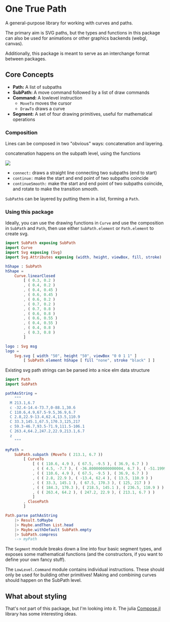 # One True Path 

A general-purpose library for working with curves and paths. 

The primary aim is SVG paths, but the types and functions in this package can also be 
used for animations or other graphics backends (webgl, canvas). 

Additionally, this package is meant to serve as an interchange format between packages. 

## Core Concepts 

* **Path:** A list of subpaths
* **SubPath:** A move command followed by a list of draw commands
* **Command:** A lowlevel instruction 
    - `MoveTo` moves the cursor
    - `DrawTo` draws a curve 
* **Segment:** A set of four drawing primitives, useful for mathematical operations


### Composition

Lines can be composed in two "obvious" ways: concatenation and layering. 

concatenation happens on the subpath level, using the functions


<img style="max-width: 100%;" src="https://rawgit.com/folkertdev/one-true-path-experiment/master/docs/subpath-composition.svg" /> 

* `connect:` draws a straight line connecting two subpaths (end to start)
* `continue:` make the start and end point of two subpaths coincide 
* `continueSmooth:` make the start and end point of two subpaths coincide, and rotate to make the transition smooth.

`SubPath`s can be layered by putting them in a list, forming a `Path`.

### Using this package 

Ideally, you can use the drawing functions in `Curve` and use the composition in `SubPath` and `Path`, then use either `SubPath.element` or `Path.element` to create svg. 

```elm
import SubPath exposing SubPath
import Curve
import Svg exposing (Svg)
import Svg.Attributes exposing (width, height, viewBox, fill, stroke)

hShape : SubPath 
hShape =
    Curve.linearClosed 
        [ ( 0.3, 0.2 )
        , ( 0.4, 0.2 )
        , ( 0.4, 0.45 )
        , ( 0.6, 0.45 )
        , ( 0.6, 0.2 )
        , ( 0.7, 0.2 )
        , ( 0.7, 0.8 )
        , ( 0.6, 0.8 )
        , ( 0.6, 0.55 )
        , ( 0.4, 0.55 )
        , ( 0.4, 0.8 )
        , ( 0.3, 0.8 )
        ]

logo : Svg msg 
logo = 
    Svg.svg [ width "50", height "50", viewBox "0 0 1 1" ] 
        [ SubPath.element hShape [ fill "none", stroke "black" ] ] 
```

Existing svg path strings can be parsed into a nice elm data structure

```elm
import Path 
import SubPath

pathAsString = 
    """
  M 213.1,6.7
  c -32.4-14.4-73.7,0-88.1,30.6
  C 110.6,4.9,67.5-9.5,36.9,6.7
  C 2.8,22.9-13.4,62.4,13.5,110.9
  C 33.3,145.1,67.5,170.3,125,217
  c 59.3-46.7,93.5-71.9,111.5-106.1
  C 263.4,64.2,247.2,22.9,213.1,6.7
  z
    """

myPath = 
    SubPath.subpath (MoveTo ( 213.1, 6.7 ))
        [ CurveTo
            [ ( ( 110.6, 4.9 ), ( 67.5, -9.5 ), ( 36.9, 6.7 ) )
            , ( ( 4.5, -7.7 ), ( -36.800000000000004, 6.7 ), ( -51.199999999999996, 37.300000000000004 ) )
            , ( ( 110.6, 4.9 ), ( 67.5, -9.5 ), ( 36.9, 6.7 ) )
            , ( ( 2.8, 22.9 ), ( -13.4, 62.4 ), ( 13.5, 110.9 ) )
            , ( ( 33.3, 145.1 ), ( 67.5, 170.3 ), ( 125, 217 ) )
            , ( ( 184.3, 170.3 ), ( 218.5, 145.1 ), ( 236.5, 110.9 ) )
            , ( ( 263.4, 64.2 ), ( 247.2, 22.9 ), ( 213.1, 6.7 ) )
            ]
        , ClosePath
        ]

Path.parse pathAsString
    |> Result.toMaybe
    |> Maybe.andThen List.head
    |> Maybe.withDefault SubPath.empty
    |> SubPath.compress
    --> myPath
```

The `Segment` module breaks down a line into four basic segment types, and exposes some mathematical functions (and the constructors, if you want to define your own fancy stuff). 

The `LowLevel.Command` module contains individual instructions. These should only be used for building other primitives! Making and combining curves should happen on the SubPath level.

## What about styling

That's not part of this package, but I'm looking into it. The julia [Compose.jl](https://github.com/GiovineItalia/Compose.jl) library has some interesting ideas. 
